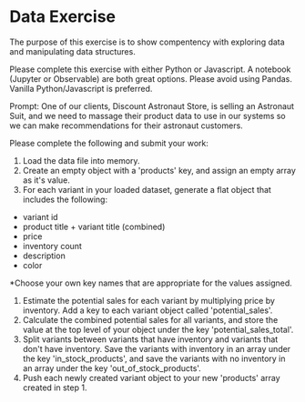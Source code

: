 # Data Exercise

The purpose of this exercise is to show compentency with exploring data and manipulating data structures.

Please complete this exercise with either Python or Javascript. A notebook (Jupyter or Observable) are both great options. Please avoid using Pandas. Vanilla Python/Javascript is preferred.

Prompt:
One of our clients, Discount Astronaut Store, is selling an Astronaut Suit, and we need to massage their product data to use in our systems so we can make recommendations for their astronaut customers.

Please complete the following and submit your work:

1. Load the data file into memory.
2. Create an empty object with a 'products' key, and assign an empty array as it's value.
3. For each variant in your loaded dataset, generate a flat object that includes the following:

- variant id
- product title + variant title (combined)
- price
- inventory count
- description
- color

*Choose your own key names that are appropriate for the values assigned.

1. Estimate the potential sales for each variant by multiplying price by inventory. Add a key to each variant object called 'potential_sales'.
2. Calculate the combined potential sales for all variants, and store the value at the top level of your object under the key 'potential_sales_total'.
3. Split variants between variants that have inventory and variants that don't have inventory. Save the variants with inventory in an array under the key 'in_stock_products', and save the variants with no inventory in an array under the key 'out_of_stock_products'.
4. Push each newly created variant object to your new 'products' array created in step 1.
